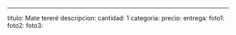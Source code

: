 ---
titulo: Mate tereré
descripcion: 
cantidad: 1
categoria: 
precio: 
entrega: 
foto1: 
foto2: 
foto3: 

